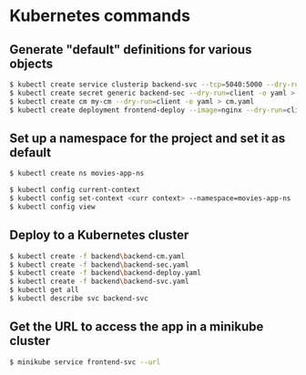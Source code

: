 # Kubernetes commands

## Generate "default" definitions for various objects

```bash
$ kubectl create service clusterip backend-svc --tcp=5040:5000 --dry-run=client -o yaml > cl-svc.yaml
$ kubectl create secret generic backend-sec --dry-run=client -o yaml > sec.yaml
$ kubectl create cm my-cm --dry-run=client -o yaml > cm.yaml
$ kubectl create deployment frontend-deploy --image=nginx --dry-run=client -o yaml  > deploy.yaml
```

## Set up a namespace for the project and set it as default

```bash
$ kubectl create ns movies-app-ns

$ kubectl config current-context
$ kubectl config set-context <curr context> --namespace=movies-app-ns
$ kubectl config view
```

## Deploy to a Kubernetes cluster

```bash
$ kubectl create -f backend\backend-cm.yaml
$ kubectl create -f backend\backend-sec.yaml
$ kubectl create -f backend\backend-deploy.yaml
$ kubectl create -f backend\backend-svc.yaml
$ kubectl get all
$ kubectl describe svc backend-svc
```

## Get the URL to access the app in a minikube cluster

```bash
$ minikube service frontend-svc --url
```

